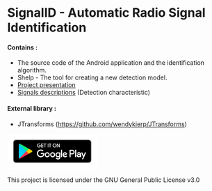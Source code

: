 # SignalID - Automatic Radio Signal Identification

#### Contains :  
- The source code of the Android application and the identification algorithm.  
- Shelp - The tool for creating a new detection model.  
- <a href="https://github.com/Neosama/SignalID/blob/master/docs/SignalID_V1_2.pdf">Project presentation</a>
- <a href="https://github.com/Neosama/SignalID/tree/master/docs/SIGNAL_DESCRIPTION">Signals descriptions</a> (Detection characteristic)

#### External library :  
- JTransforms (https://github.com/wendykierp/JTransforms)  

<a href="https://play.google.com/store/apps/details?id=com.tortillum.signalid"><img alt="Get it on Google Play" height="80" src="/docs/imgs/badge_googleplay.png"></a>

This project is licensed under the GNU General Public License v3.0
